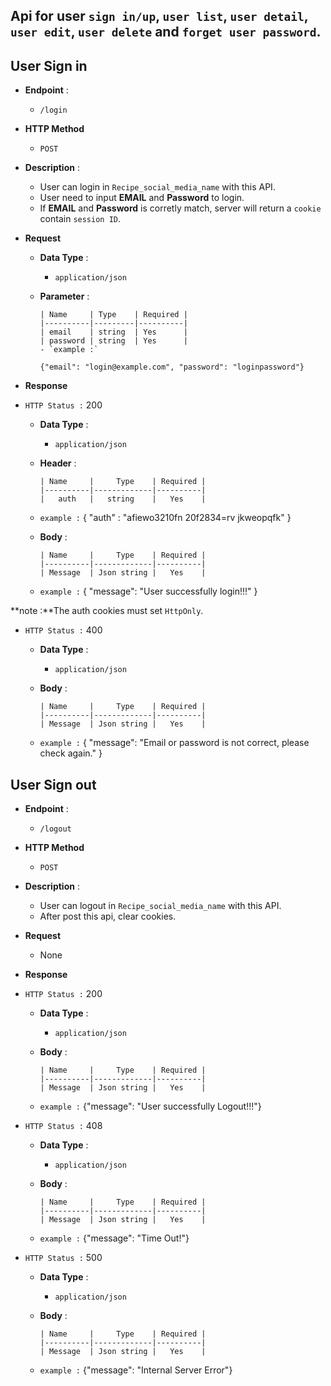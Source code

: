 ## Api for user `sign in/up`, `user list`, `user detail`, `user edit`, `user delete` and `forget user password`.

## User Sign in
- **Endpoint** :
  - `/login`
- **HTTP Method**
  - `POST`

- **Description** :
  - User can login in `Recipe_social_media_name` with this API.
  - User need to input **EMAIL** and **Password** to login.
  - If **EMAIL** and **Password** is corretly match, server will return a `cookie` contain `session ID`.

- **Request**
  - **Data Type** :
    - `application/json`
  - **Parameter** :

        | Name     | Type    | Required |
        |----------|---------|----------|
        | email    | string  | Yes      |
        | password | string  | Yes      |
        - `example :`

        {"email": "login@example.com", "password": "loginpassword"}

- **Response**

- `HTTP Status :` 200
  - **Data Type** :
    - `application/json`
  - **Header** :

        | Name     |     Type    | Required |
        |----------|-------------|----------|
        |   auth   |   string    |   Yes    |
  - `example :`
        {
        "auth" : "afiewo3210fn 20f2834=rv jkweopqfk"
        }

  - **Body** :

        | Name     |     Type    | Required |
        |----------|-------------|----------|
        | Message  | Json string |   Yes    |
  - `example :`
        {
        "message": "User successfully login!!!"
        }

**note :**The auth cookies must set `HttpOnly`.

- `HTTP Status :` 400
  - **Data Type** :
    - `application/json`
  - **Body** :

        | Name     |     Type    | Required |
        |----------|-------------|----------|
        | Message  | Json string |   Yes    |
  - `example :`
        {
        "message": "Email or password is not correct, please check again."
        }

## User Sign out
- **Endpoint** :
  - `/logout`

- **HTTP Method**
  - `POST`

- **Description** :
  - User can logout in `Recipe_social_media_name` with this API.
  - After post this api, clear cookies.

- **Request**

  - None

- **Response**
- `HTTP Status :` 200
  - **Data Type** :
    - `application/json`
  - **Body** :

        | Name     |     Type    | Required |
        |----------|-------------|----------|
        | Message  | Json string |   Yes    |

  - `example :`
        {"message": "User successfully Logout!!!"}
- `HTTP Status :` 408
  - **Data Type** :
    - `application/json`
  - **Body** :

        | Name     |     Type    | Required |
        |----------|-------------|----------|
        | Message  | Json string |   Yes    |

  - `example :`
        {"message": "Time Out!"}
- `HTTP Status :` 500
  - **Data Type** :
    - `application/json`
  - **Body** :

        | Name     |     Type    | Required |
        |----------|-------------|----------|
        | Message  | Json string |   Yes    |

  - `example :`
        {"message": "Internal Server Error"}